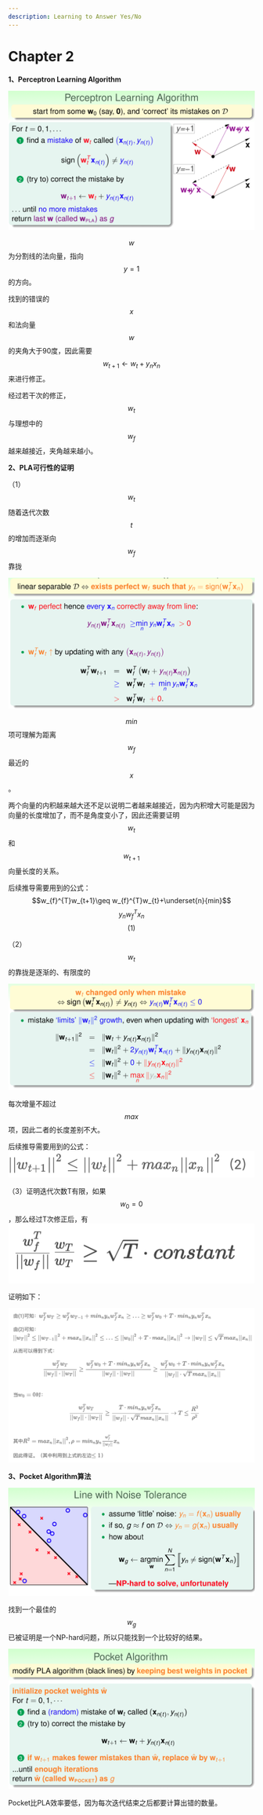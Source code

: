 ```yaml
---
description: Learning to Answer Yes/No
---
```


# Chapter 2

**1、Perceptron Learning Algorithm**

![](.gitbook/assets/screen-shot-2018-11-02-at-13.12.14.png)

$$w$$ 为分割线的法向量，指向 $$y=1$$ 的方向。

找到的错误的 $$x$$ 和法向量 $$w$$ 的夹角大于90度，因此需要 $$w_{t+1}\leftarrow w_{t}+y_{n}x_{n}$$ 来进行修正。

经过若干次的修正， $$w_{t}$$ 与理想中的 $$w_{f}$$ 越来越接近，夹角越来越小。

**2、PLA可行性的证明**

（1）$$w_{t}$$随着迭代次数 $$t$$ 的增加而逐渐向 $$w_{f}$$ 靠拢

![](.gitbook/assets/screen-shot-2018-11-02-at-16.27.54.png)

$$min$$ 项可理解为距离 $$w_{f}$$ 最近的 $$x$$ 。

两个向量的内积越来越大还不足以说明二者越来越接近，因为内积增大可能是因为向量的长度增加了，而不是角度变小了，因此还需要证明 $$w_{t}$$ 和 $$w_{t+1}$$ 向量长度的关系。

后续推导需要用到的公式： $$w_{f}^{T}w_{t+1}\geq w_{f}^{T}w_{t}+\underset{n}{min}$$ $$y_{n}w_{f}^{T}x_{n}$$ $$(1)$$

（2） $$w_{t}$$ 的靠拢是逐渐的、有限度的

![](.gitbook/assets/screen-shot-2018-11-02-at-16.44.59.png)

每次增量不超过 $$max$$ 项，因此二者的长度差别不大。

后续推导需要用到的公式： ![](.gitbook/assets/screen-shot-2018-11-02-at-16.47.31.png)

（3）证明迭代次数T有限，如果 $$w_{0}=0$$ ，那么经过T次修正后，有![](.gitbook/assets/screen-shot-2018-11-02-at-13.49.42.png)

证明如下：

![](.gitbook/assets/screen-shot-2018-11-02-at-14.13.35.png)

**3、Pocket Algorithm算法**

![](.gitbook/assets/screen-shot-2018-11-02-at-17.14.27.png)

找到一个最佳的$$w_{g}$$已被证明是一个NP-hard问题，所以只能找到一个比较好的结果。

![](.gitbook/assets/screen-shot-2018-11-02-at-17.18.19.png)

Pocket比PLA效率要低，因为每次迭代结束之后都要计算出错的数量。

